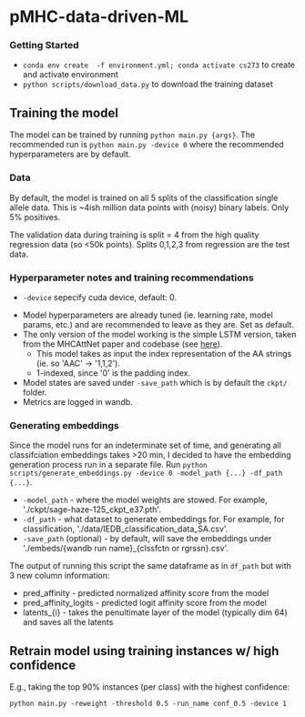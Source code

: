 # pMHC-data-driven-ML

### Getting Started
* `conda env create  -f environment.yml; conda activate cs273` to create and activate environment
* `python scripts/download_data.py` to download the training dataset


## Training the model 
The model can be trained by running `python main.py {args}`. The recommended run is `python main.py -device 0` where the recommended hyperparameters are by default. 

### Data
By default, the model is trained on all 5 splits of the classification single allele data. This is ~4ish million data points with (noisy) binary labels. Only 5% positives. 

The validation data during training is split = 4 from the high quality regression data (so <50k points). Splits 0,1,2,3 from regression are the test data. 
### Hyperparameter notes and training recommendations
* `-device` sepecify cuda device, default: 0.
 <!-- necessecity / strongly recommended.  -->
* Model hyperparameters are already tuned (ie. learning rate, model params, etc.) and are recommended to leave as they are. Set as default. 
* The only version of the model working is the simple LSTM version, taken from the MHCAttNet paper and codebase (see [here](https://github.com/gopuvenkat/MHCAttnNet/tree/master)). 
    * This model takes as input the index representation of the AA strings (ie. so 'AAC' -> '1,1,2'). 
    * 1-indexed, since '0' is the padding index. 
* Model states are saved under `-save_path` which is by default the `ckpt/` folder. 
* Metrics are logged in wandb. 

### Generating embeddings 
Since the model runs for an indeterminate set of time, and generating all classifciation embeddings takes >20 min, I decided to have the embedding generation process run in a separate file. Run `python scripts/generate_embeddings.py -device 0 -model_path {...} -df_path {...}`.
* `-model_path` - where the model weights are stowed. For example, './ckpt/sage-haze-125_ckpt_e37.pth'.
* `-df_path` - what dataset to generate embeddings for. For example, for classification, './data/IEDB_classification_data_SA.csv'. 
* `-save_path` (optional) - by default, will save the embeddings under './embeds/{wandb run name}_{clssfctn or rgrssn}.csv'.

The output of running this script the same dataframe as in `df_path` but with 3 new column information:
* pred_affinity - predicted normalized affinity score from the model
* pred_affinity_logits - predicted logit affinity score from the model
* latents_{i} - takes the penultimate layer of the model (typically dim 64) and saves all the latents


## Retrain model using training instances w/ high confidence

E.g., taking the top 90% instances (per class) with the highest confidence:
```
python main.py -reweight -threshold 0.5 -run_name conf_0.5 -device 1
```